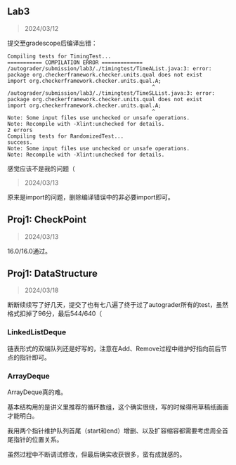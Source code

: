 ## Lab3
>2024/03/12

提交至gradescope后编译出错：

```
Compiling tests for TimingTest... 
=========== COMPILATION ERROR =============
/autograder/submission/lab3/./timingtest/TimeAList.java:3: error: package org.checkerframework.checker.units.qual does not exist
import org.checkerframework.checker.units.qual.A;
                                              ^
/autograder/submission/lab3/./timingtest/TimeSLList.java:3: error: package org.checkerframework.checker.units.qual does not exist
import org.checkerframework.checker.units.qual.A;
                                              ^
Note: Some input files use unchecked or unsafe operations.
Note: Recompile with -Xlint:unchecked for details.
2 errors
Compiling tests for RandomizedTest... 
success.
Note: Some input files use unchecked or unsafe operations.
Note: Recompile with -Xlint:unchecked for details.
```

感觉应该不是我的问题（

> 2024/03/13

原来是import的问题，删除编译错误中的非必要import即可。

## Proj1: CheckPoint
> 2024/03/13

16.0/16.0通过。

## Proj1: DataStructure
> 2024/03/18

断断续续写了好几天，提交了也有七八遍了终于过了autograder所有的test，虽然格式扣掉了96分，最后544/640（

### LinkedListDeque
链表形式的双端队列还是好写的，注意在Add、Remove过程中维护好指向前后节点的指针即可。

### ArrayDeque
ArrayDeque真的难。

基本结构用的是讲义里推荐的循环数组，这个确实很绕，写的时候得用草稿纸画画才能明白。

我用两个指针维护队列首尾（start和end）增删、以及扩容缩容都需要考虑周全首尾指针的位置关系。

虽然过程中不断调试修改，但最后确实收获很多，蛮有成就感的。

